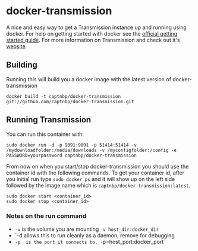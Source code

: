 docker-transmission
============

A nice and easy way to get a Transmission instance up and running using docker. For
help on getting started with docker see the [official getting started guide][0].
For more information on Transmission and check out it's [website][1].


## Building

Running this will build you a docker image with the latest version of docker-transmission

    docker build -t captnbp/docker-transmission git://github.com/captnbp/docker-transmission.git


## Running Transmission

You can run this container with:

    sudo docker run -d -p 9091:9091 -p 51414:51414 -v /mydownloadfolder:/media/downloads -v /myconfigfolder:/config -e PASSWORD=yourpassword captnbp/docker-transmission

From now on when you start/stop docker-transmission you should use the container id
with the following commands. To get your container id, after you initial run
type `sudo docker ps` and it will show up on the left side followed by the image
name which is `captnbp/docker-transmission:latest`.

    sudo docker start <container_id>
    sudo docker stop <container_id>

### Notes on the run command

 + `-v` is the volume you are mounting `-v host_dir:docker_dir`
 + `-d  allows this to run cleanly as a daemon, remove for debugging
 + `-p  is the port it connects to, `-p=host_port:docker_port`


[0]: http://www.docker.io/gettingstarted/
[1]: https://www.transmissionbt.com/
